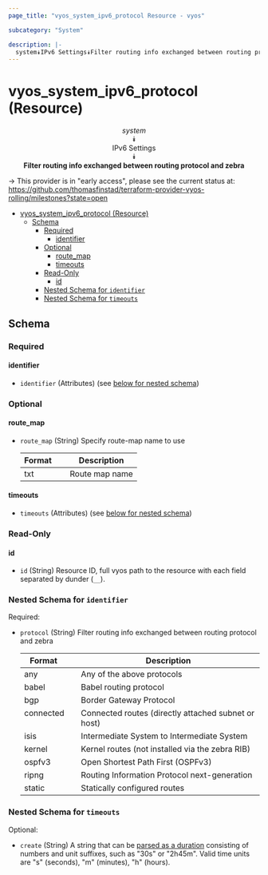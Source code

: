 ```yaml
---
page_title: "vyos_system_ipv6_protocol Resource - vyos"

subcategory: "System"

description: |-
  system⯯IPv6 Settings⯯Filter routing info exchanged between routing protocol and zebra
---
```


# vyos_system_ipv6_protocol (Resource)
<center>

*system*  
⯯  
IPv6 Settings  
⯯  
**Filter routing info exchanged between routing protocol and zebra**


</center>

-> This provider is in "early access", please see the current status at: https://github.com/thomasfinstad/terraform-provider-vyos-rolling/milestones?state=open

<!--TOC-->

- [vyos_system_ipv6_protocol (Resource)](#vyos_system_ipv6_protocol-resource)
  - [Schema](#schema)
    - [Required](#required)
      - [identifier](#identifier)
    - [Optional](#optional)
      - [route_map](#route_map)
      - [timeouts](#timeouts)
    - [Read-Only](#read-only)
      - [id](#id)
    - [Nested Schema for `identifier`](#nested-schema-for-identifier)
    - [Nested Schema for `timeouts`](#nested-schema-for-timeouts)

<!--TOC-->

<!-- schema generated by tfplugindocs -->
## Schema

### Required

#### identifier
- `identifier` (Attributes) (see [below for nested schema](#nestedatt--identifier))

### Optional

#### route_map
- `route_map` (String) Specify route-map name to use

    |  Format  &emsp;|  Description     |
    |----------|------------------|
    |  txt     &emsp;|  Route map name  |
#### timeouts
- `timeouts` (Attributes) (see [below for nested schema](#nestedatt--timeouts))

### Read-Only

#### id
- `id` (String) Resource ID, full vyos path to the resource with each field separated by dunder (`__`).

<a id="nestedatt--identifier"></a>
### Nested Schema for `identifier`

Required:

- `protocol` (String) Filter routing info exchanged between routing protocol and zebra

    |  Format     &emsp;|  Description                                          |
    |-------------|-------------------------------------------------------|
    |  any        &emsp;|  Any of the above protocols                           |
    |  babel      &emsp;|  Babel routing protocol                               |
    |  bgp        &emsp;|  Border Gateway Protocol                              |
    |  connected  &emsp;|  Connected routes (directly attached subnet or host)  |
    |  isis       &emsp;|  Intermediate System to Intermediate System           |
    |  kernel     &emsp;|  Kernel routes (not installed via the zebra RIB)      |
    |  ospfv3     &emsp;|  Open Shortest Path First (OSPFv3)                    |
    |  ripng      &emsp;|  Routing Information Protocol next-generation         |
    |  static     &emsp;|  Statically configured routes                         |


<a id="nestedatt--timeouts"></a>
### Nested Schema for `timeouts`

Optional:

- `create` (String) A string that can be [parsed as a duration](https://pkg.go.dev/time#ParseDuration) consisting of numbers and unit suffixes, such as &#34;30s&#34; or &#34;2h45m&#34;. Valid time units are &#34;s&#34; (seconds), &#34;m&#34; (minutes), &#34;h&#34; (hours).
